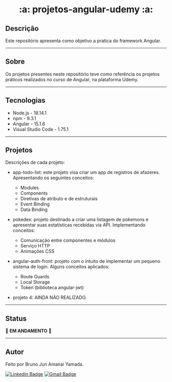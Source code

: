 <h1 align="center"> :a: projetos-angular-udemy :a: </h1>

## Descrição

Este repositório apresenta como objetivo a pratica do framework Angular.

***

## Sobre

Os projetos presentes neste repositório teve como referência os projetos práticos realizados no curso de Angular, na plataforma Udemy. 

***

## Tecnologias

* Node.js - 18.14.1
* npm - 9.3.1
* Angular - 15.1.6
* Visual Studio Code - 1.75.1

***

## Projetos

Descrições de cada projeto:

* app-todo-list: este projeto visa criar um app de registros de afazeres. Apresentando os seguintes conceitos:
    * Modules
    * Components
    * Diretivas de atributo e de estruturais
    * Event Binding
    * Data Binding

* pokedex: projeto destinado a criar uma listagem de pokemons e apresentar suas estatísticas recebidas via API. Implementando conceitos:
    * Comunicação entre componentes e módulos
    * Serviço HTTP
    * Animações CSS

* angular-auth-front: projeto com o intuito de implementar um pequeno sistema de login. Alguns conceitos aplicados:
    * Route Guards
    * Local Storage
    * Token (biblioteca angular-jwt)

* projeto 4: AINDA NÃO REALIZADO.

***

## Status

:construction_worker: **EM ANDAMENTO** :construction_worker:

***

## Autor

Feito por Bruno Jun Amanai Yamada.

[![Linkedin Badge](https://img.shields.io/badge/-BrunoJun-blue?style=flat-square&logo=Linkedin&logoColor=white&link=https://www.linkedin.com/in/brunojun//)](https://www.linkedin.com/in/brunojun/) [![Gmail Badge](https://img.shields.io/badge/-brunojun7@gmail.com-c14438?style=flat-square&logo=Gmail&logoColor=white&link=mailto:brunojun7@gmail.com)](mailto:brunojun7@gmail.com)